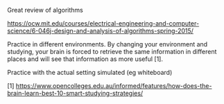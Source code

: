 Great review of algorithms

https://ocw.mit.edu/courses/electrical-engineering-and-computer-science/6-046j-design-and-analysis-of-algorithms-spring-2015/


Practice in different environments.  By changing your environment and studying, your brain is forced to retrieve the same information in different places and will see that information as more useful [1]. 

Practice with the actual setting simulated (eg whiteboard)


[1] https://www.opencolleges.edu.au/informed/features/how-does-the-brain-learn-best-10-smart-studying-strategies/


